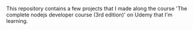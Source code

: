 This repository contains a few projects that I made along the course 'The complete nodejs developer course (3rd edition)' on Udemy that I'm learning.

